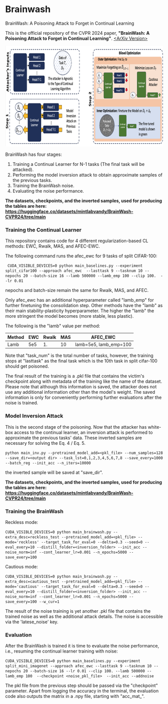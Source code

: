 # Brainwash
BrainWash: A Poisoning Attack to Forget in Continual Learning



This is the official repository of the CVPR 2024 paper, **"BrainWash: A Poisoning Attack to Forget in Continual Learning"**. [\<ArXiv Version\>](https://arxiv.org/pdf/2311.11995.pdf)

<p align="center">
    <img src="./assets/overview.png" width="820" height="320" />
</p>



BrainWash has four stages: 

1. Training a Continual Learner for N-1 tasks (The final task will be attacked). 
2. Performing the model inversion attack to obtain approximate samples of the previous tasks.
3. Training the BrainWash noise. 
4. Evaluating the noise performance.

**The datasets, checkpoints, and the inverted samples, used for producing the tables are here: https://huggingface.co/datasets/mintlabvandy/BrainWash-CVPR24/tree/main**

### Training the Continual Learner
This repository contains code for 4 different regularization-based CL methods: EWC, Rwalk, MAS, and AFEC-EWC. 

The following command runs the afec_ewc for 9 tasks of split CIFAR-100:

```
 CUDA_VISIBLE_DEVICES=0 python main_baselines.py --experiment split_cifar100 --approach afec_ewc  --lasttask 9 --tasknum 10 --nepochs 20 --batch-size 16 --lamb 500000 --lamb_emp 100 --clip 100.  --lr 0.01
```

nepochs and batch-size remain the same for Rwalk, MAS, and AFEC. 

Only afec_ewc has an additional hyperparameter called "lamb_emp" for further finetuning the consolidation step. Other methods have the "lamb" as their main stability-plasticity hyperparameter. The higher the "lamb" the more stringent the model becomes (more stable, less plastic). 

The following is the "lamb" value per method:

| Method    | EWC |Rwalk |MAS |AFEC_EWC |
|  -------- | -- |-- |-- |-- |
| Lamb  | 5e5 | 1. | 10 | lamb=5e5, lamb_emp=100

Note that "task_num" is the total number of tasks, however, the training stops at "lasttask" as the final task which is the 10th task in split cifar-100 should get poisoned. 

The final result of the training is a .pkl file that contains the victim's checkpoint along with metadata of the training like the name of the dataset. Please note that although this information is saved, the attacker does not use any additional information other than the model's weight. The saved information is only for conveniently performing further evaluations after the noise is trained. 


### Model Inversion Attack
This is the second stage of the poisoning. Now that the attacker has white-box access to the continual learner, an inversion attack is performed to approximate the previous tasks' data. These inverted samples are necessary for solving the Eq. 4 / Eq. 5. 

```
python main_inv.py --pretrained_model_add=<pkl_file> --num_samples=128 --save_dir=<output dir> --task_lst=0,1,2,3,4,5,6,7,8 --save_every=1000 --batch_reg --init_acc --n_iters=10000
```

the inverted sample will be saved at "save_dir". 

**The datasets, checkpoints, and the inverted samples, used for producing the tables are here: https://huggingface.co/datasets/mintlabvandy/BrainWash-CVPR24/tree/main**

### Training the BrainWash
Reckless mode:
```
CUDA_VISIBLE_DEVICES=0 python main_brainwash.py --extra_desc=reckless_test --pretrained_model_add=<pkl_file> --mode='reckless' --target_task_for_eval=0 --delta=0.3 --seed=0 --eval_every=10 --distill_folder=<inversion_folder> --init_acc --noise_norm=inf --cont_learner_lr=0.001 --n_epochs=5000 --save_every=100 
```

Cautious mode:
```
CUDA_VISIBLE_DEVICES=0 python main_brainwash.py --extra_desc=cautious_test --pretrained_model_add=<pkl_file> --mode='cautious' --target_task_for_eval=0 --delta=0.3 --seed=0 --eval_every=10 --distill_folder=<inversion_folder> --init_acc --noise_norm=inf --cont_learner_lr=0.001 --n_epochs=5000 --save_every=100 --w_cur=1
```

The result of the noise training is yet another .pkl file that contains the trained noise as well as the additional attack details. 
The noise is accessible via the 'latese_noise' key. 

### Evaluation
After the BrainWash is trained it is time to evaluate the noise performance, i.e., resuming the continual learner training with noise:

```
CUDA_VISIBLE_DEVICES=0 python main_baselines.py --experiment split_mini_imagenet --approach afec_ewc --lasttask 9 --tasknum 10 --nepochs 20 --batch-size 16 --lr 0.01 --clip 100. --lamb 500000 --lamb_emp 100  --checkpoint <noise_pkl_file>  --init_acc --addnoise
```

The pkl file from the previous step should be passed via the "checkpoint" parameter. 
Apart from logging the accuracy in the terminal, the evaluation code also outputs the matrix in a .npy file, starting with "acc_mat_". 
